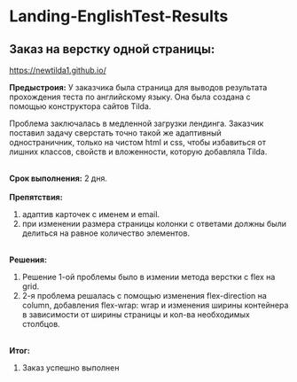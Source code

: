 # Landing-EnglishTest-Results
## Заказ на верстку одной страницы:
https://newtilda1.github.io/

<strong>Предыстроия:</strong>
У заказчика была страница для выводов результата прохождения теста по английскому языку. Она была создана с помощью конструктора сайтов Tilda.<br>

Проблема заключалась в медленной загрузки лендинга.
Заказчик поставил задачу сверстать точно такой же адаптивный одностраничник, только на чистом html и css, чтобы избавиться от лишних классов, свойств и вложенности, которую добавляла Tilda.<br><br>

<strong>Срок выполнения:</strong> 2 дня.<br><br>
<strong>Препятствия:</strong> <br>
1. адаптив карточек с именем и email. <br>
2. при изменении размера страницы колонки с ответами должны были делиться на равное количество элементов.<br><br>

<strong>Решения:</strong> <br>
1. Решение 1-ой проблемы было в измении метода верстки с flex на grid. <br>
2. 2-я проблема решалась с помощью изменения flex-direction на column, добавления flex-wrap: wrap и изменения ширины контейнера в зависимости от ширины страницы и кол-ва необходимых столбцов.<br><br>


<strong>Итог:</strong> <br>
1. Заказ успешно выполнен
